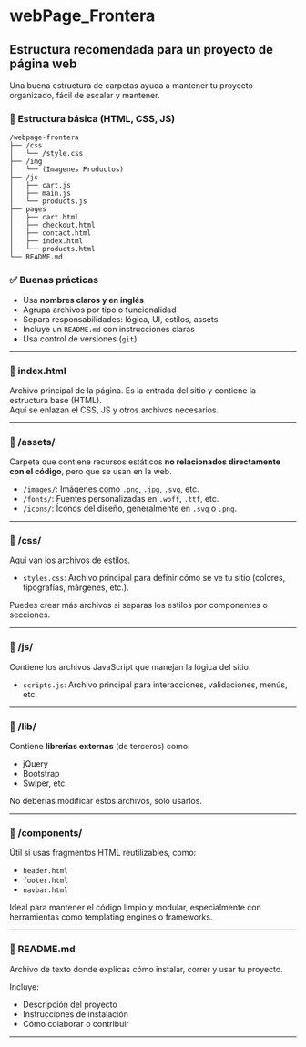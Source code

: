 # webPage_Frontera

## Estructura recomendada para un proyecto de página web

Una buena estructura de carpetas ayuda a mantener tu proyecto organizado, fácil de escalar y mantener.

### 📁 Estructura básica (HTML, CSS, JS)

```
/webpage-frontera
├── /css
│   └── /style.css
├── /img
│   └── (Imagenes Productos)
├── /js
│   ├── cart.js
│   ├── main.js
│   └── products.js
├── pages
│   ├── cart.html
│   ├── checkout.html
│   ├── contact.html
│   ├── index.html
│   └── products.html
└── README.md
```

### ✅ Buenas prácticas

- Usa **nombres claros y en inglés**
- Agrupa archivos por tipo o funcionalidad
- Separa responsabilidades: lógica, UI, estilos, assets
- Incluye un `README.md` con instrucciones claras
- Usa control de versiones (`git`)

---

### 📄 index.html

Archivo principal de la página. Es la entrada del sitio y contiene la estructura base (HTML).  
Aquí se enlazan el CSS, JS y otros archivos necesarios.

---

### 📁 /assets/

Carpeta que contiene recursos estáticos **no relacionados directamente con el código**, pero que se usan en la web.

- `/images/`: Imágenes como `.png`, `.jpg`, `.svg`, etc.
- `/fonts/`: Fuentes personalizadas en `.woff`, `.ttf`, etc.
- `/icons/`: Íconos del diseño, generalmente en `.svg` o `.png`.

---

### 📁 /css/

Aquí van los archivos de estilos.

- `styles.css`: Archivo principal para definir cómo se ve tu sitio (colores, tipografías, márgenes, etc.).

Puedes crear más archivos si separas los estilos por componentes o secciones.

---

### 📁 /js/

Contiene los archivos JavaScript que manejan la lógica del sitio.

- `scripts.js`: Archivo principal para interacciones, validaciones, menús, etc.

---

### 📁 /lib/

Contiene **librerías externas** (de terceros) como:

- jQuery
- Bootstrap
- Swiper, etc.

No deberías modificar estos archivos, solo usarlos.

---

### 📁 /components/

Útil si usas fragmentos HTML reutilizables, como:

- `header.html`
- `footer.html`
- `navbar.html`

Ideal para mantener el código limpio y modular, especialmente con herramientas como templating engines o frameworks.

---

### 📄 README.md

Archivo de texto donde explicas cómo instalar, correr y usar tu proyecto.

Incluye:
- Descripción del proyecto
- Instrucciones de instalación
- Cómo colaborar o contribuir

---